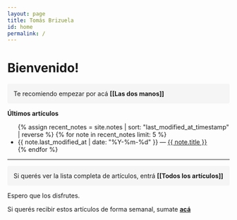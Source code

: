 ```yaml
---
layout: page
title: Tomás Brizuela
id: home
permalink: /
---
```


# Bienvenido! 

<p style="padding: 1em 1em; background: #F5F5F5; border-radius: 4px;">
  Te recomiendo empezar por acá <span style="font-weight: bold">[[Las dos manos]]</span>
</p>

<strong>Últimos artículos</strong>

<ul>
  {% assign recent_notes = site.notes | sort: "last_modified_at_timestamp" | reverse %}
  {% for note in recent_notes limit: 5 %}
    <li>
      {{ note.last_modified_at | date: "%Y-%m-%d" }} — <a class="internal-link" href="{{ note.url }}">{{ note.title }}</a>
    </li>
  {% endfor %}
</ul>

---

<p style="padding: 1em 1em; background: #F5F5F5; border-radius: 4px;">
  Si querés ver la lista completa de artículos, entrá  <span style="font-weight: bold">[[Todos los artículos]]</span>
</p>

Espero que los disfrutes.

Si querés recibir estos artículos de forma semanal, sumate [**acá**](https://tomasbrizuela.crd.co/)



<style>
  .wrapper {
    max-width: 46em;
  }
</style>
